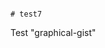                                                                                                                                                                                                                                                                                                                                                                                                                                                                                                                                       # test7
Test "graphical-gist"